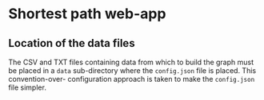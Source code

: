 # Shortest path web-app

## Location of the data files

The CSV and TXT files containing data from which to build the graph must be placed
in a `data` sub-directory where the `config.json` file is placed. This convention-over-
configuration approach is taken to make the `config.json` file simpler.
